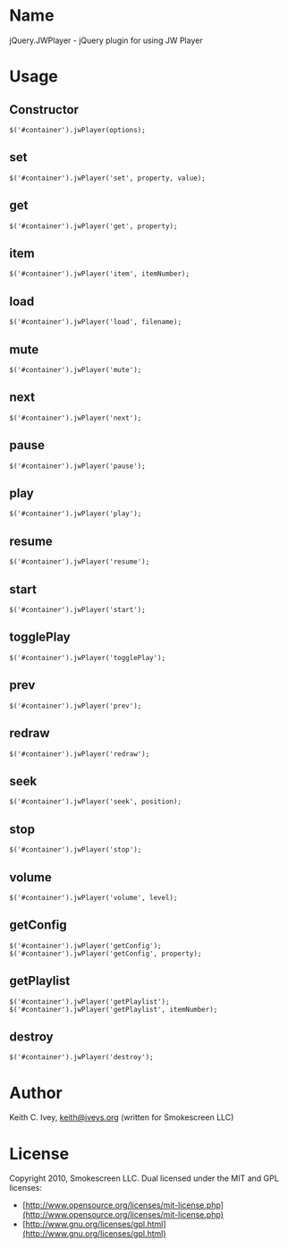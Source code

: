 Name
====

jQuery.JWPlayer - jQuery plugin for using JW Player

Usage
=====

Constructor
-----------

    $('#container').jwPlayer(options);

set
---

    $('#container').jwPlayer('set', property, value);

get
---

    $('#container').jwPlayer('get', property);

item
----

    $('#container').jwPlayer('item', itemNumber);

load
----

    $('#container').jwPlayer('load', filename);

mute
----

    $('#container').jwPlayer('mute');

next
----

    $('#container').jwPlayer('next');

pause
-----

    $('#container').jwPlayer('pause');

play
----

    $('#container').jwPlayer('play');

resume
------

    $('#container').jwPlayer('resume');

start
-----

    $('#container').jwPlayer('start');

togglePlay
----------

    $('#container').jwPlayer('togglePlay');

prev
----

    $('#container').jwPlayer('prev');

redraw
------

    $('#container').jwPlayer('redraw');

seek
----

    $('#container').jwPlayer('seek', position);

stop
----

    $('#container').jwPlayer('stop');

volume
------

    $('#container').jwPlayer('volume', level);

getConfig
---------

    $('#container').jwPlayer('getConfig');
    $('#container').jwPlayer('getConfig', property);

getPlaylist
-----------

    $('#container').jwPlayer('getPlaylist');
    $('#container').jwPlayer('getPlaylist', itemNumber);

destroy
-------

    $('#container').jwPlayer('destroy');

Author
======

Keith C. Ivey, keith@iveys.org (written for Smokescreen LLC)

License
=======

Copyright 2010, Smokescreen LLC.
Dual licensed under the MIT and GPL licenses:

* [http://www.opensource.org/licenses/mit-license.php](http://www.opensource.org/licenses/mit-license.php)
* [http://www.gnu.org/licenses/gpl.html](http://www.gnu.org/licenses/gpl.html)
